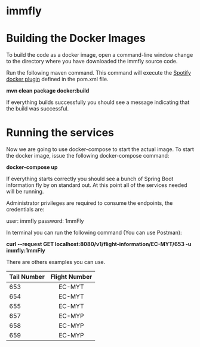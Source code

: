 # immfly

# Building the Docker Images

To build the code as a docker image, open a command-line window change to the directory where you have downloaded the immfly source code.

Run the following maven command.  This command will execute the [Spotify docker plugin](https://github.com/spotify/docker-maven-plugin) defined in the pom.xml file.  

**mvn clean package docker:build**

If everything builds successfully you should see a message indicating that the build was successful.

# Running the services

Now we are going to use docker-compose to start the actual image.  To start the docker image, issue the following docker-compose command:

**docker-compose up**

If everything starts correctly you should see a bunch of Spring Boot information fly by on standard out.  At this point all of the services needed will be running.

Administrator privileges are required to consume the endpoints, the credentials are:

user: immfly
password: 1mmFly

In terminal you can run the following command (You can use Postman):

**curl --request GET localhost:8080/v1/flight-information/EC-MYT/653 -u immfly:1mmFly**


There are others examples you can use.

| Tail Number   |      Flight Number      |
|----------|:-------------:|
| 653 |  EC-MYT |
| 654 |    EC-MYT   |
| 655 | EC-MYT |
| 657 |  EC-MYP |
| 658 |    EC-MYP   |
| 659 | EC-MYP |
